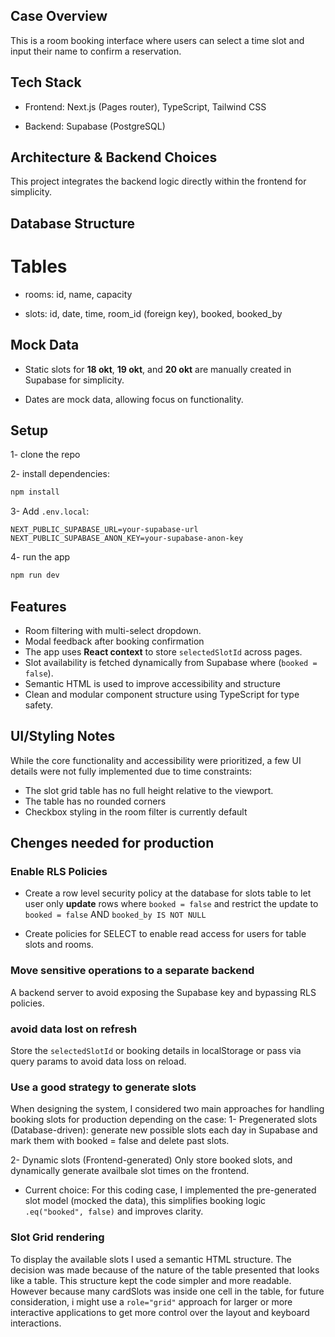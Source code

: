 ## Case Overview

This is a room booking interface where users can select a time slot and input their name to confirm a reservation.

## Tech Stack

- Frontend: Next.js (Pages router), TypeScript, Tailwind CSS

- Backend: Supabase (PostgreSQL)

## Architecture & Backend Choices

This project integrates the backend logic directly within the frontend for simplicity.

## Database Structure

# Tables

- rooms: id, name, capacity

- slots: id, date, time, room_id (foreign key), booked, booked_by

## Mock Data

- Static slots for **18 okt**, **19 okt**, and **20 okt** are manually created in Supabase for simplicity.

- Dates are mock data, allowing focus on functionality.

## Setup

1- clone the repo

2- install dependencies:

```bash
npm install
```

3- Add `.env.local`:

```env
NEXT_PUBLIC_SUPABASE_URL=your-supabase-url
NEXT_PUBLIC_SUPABASE_ANON_KEY=your-supabase-anon-key
```

4- run the app

```bash
npm run dev
```

## Features

- Room filtering with multi-select dropdown.
- Modal feedback after booking confirmation
- The app uses **React context** to store `selectedSlotId` across pages.
- Slot availability is fetched dynamically from Supabase where (`booked = false`).
- Semantic HTML is used to improve accessibility and structure
- Clean and modular component structure using TypeScript for type safety.

## UI/Styling Notes

While the core functionality and accessibility were prioritized, a few UI details were not fully implemented due to time constraints:

- The slot grid table has no full height relative to the viewport.
- The table has no rounded corners
- Checkbox styling in the room filter is currently default

## Chenges needed for production

### Enable RLS Policies

- Create a row level security policy at the database for slots table to let user only **update** rows where `booked = false` and restrict the update to `booked = false` AND `booked_by IS NOT NULL`

- Create policies for SELECT to enable read access for users for table slots and rooms.

### Move sensitive operations to a separate backend

A backend server to avoid exposing the Supabase key and bypassing RLS policies.

### avoid data lost on refresh

Store the `selectedSlotId` or booking details in localStorage or pass via query params to avoid data loss on reload.

### Use a good strategy to generate slots

When designing the system, I considered two main approaches for handling booking slots for production depending on the case:
1- Pregenerated slots (Database-driven): generate new possible slots each day in Supabase and mark them with booked = false and delete past slots.

2- Dynamic slots (Frontend-generated)
Only store booked slots, and dynamically generate availbale slot times on the frontend.

- Current choice: For this coding case, I implemented the pre-generated slot model (mocked the data), this simplifies booking logic `.eq("booked", false)` and improves clarity.

### Slot Grid rendering

To display the available slots I used a semantic HTML <table> structure. The decision was made because of the nature of the table presented that looks like a table. This structure kept the code simpler and more readable. However because many cardSlots was inside one cell in the table, for future consideration, i might use a `role="grid"` approach for larger or more interactive applications to get more control over the layout and keyboard interactions.
